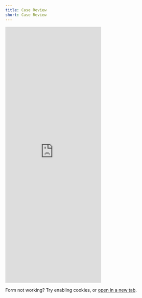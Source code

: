 ```yaml
---
title: Case Review
short: Case Review
---
```


<iframe src="https://opensourcelaw.limesurvey.net/884124" height="800" frameBorder="0"></iframe>

<p><span class="not_working">Form not working? Try enabling cookies, or <a href="https://opensourcelaw.limesurvey.net//884124" target="_blank">open in a new tab</a>.</span></p>